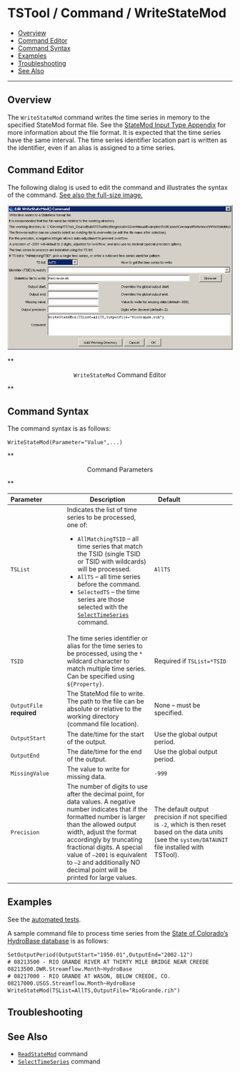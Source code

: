# TSTool / Command / WriteStateMod #

* [Overview](#overview)
* [Command Editor](#command-editor)
* [Command Syntax](#command-syntax)
* [Examples](#examples)
* [Troubleshooting](#troubleshooting)
* [See Also](#see-also)

-------------------------

## Overview ##

The `WriteStateMod` command writes the time series in memory to the specified StateMod format file.
See the [StateMod Input Type Appendix](../../datastore-ref/StateMod/StateMod) for more information about the file format.
It is expected that the time series have the same interval.
The time series identifier location part is written as the identifier,
even if an alias is assigned to a time series.

## Command Editor ##

The following dialog is used to edit the command and illustrates the syntax of the command.
<a href="../WriteStateMod.png">See also the full-size image.</a>

![WriteStateMod](WriteStateMod.png)

**<p style="text-align: center;">
`WriteStateMod` Command Editor
</p>**

## Command Syntax ##

The command syntax is as follows:

```text
WriteStateMod(Parameter="Value",...)
```
**<p style="text-align: center;">
Command Parameters
</p>**

|**Parameter**&nbsp;&nbsp;&nbsp;&nbsp;&nbsp;&nbsp;&nbsp;&nbsp;&nbsp;&nbsp;&nbsp;|**Description**|**Default**&nbsp;&nbsp;&nbsp;&nbsp;&nbsp;&nbsp;&nbsp;&nbsp;&nbsp;&nbsp;&nbsp;&nbsp;&nbsp;&nbsp;&nbsp;&nbsp;&nbsp;&nbsp;&nbsp;&nbsp;&nbsp;&nbsp;&nbsp;&nbsp;&nbsp;&nbsp;&nbsp;|
|--------------|-----------------|-----------------|
|`TSList`|Indicates the list of time series to be processed, one of:<br><ul><li>`AllMatchingTSID` – all time series that match the TSID (single TSID or TSID with wildcards) will be processed.</li><li>`AllTS` – all time series before the command.</li><li>`SelectedTS` – the time series are those selected with the [`SelectTimeSeries`](../SelectTimeSeries/SelectTimeSeries) command.</li></ul> | `AllTS` |
|`TSID`|The time series identifier or alias for the time series to be processed, using the `*` wildcard character to match multiple time series.  Can be specified using `${Property}`.|Required if `TSList=*TSID`|
|`OutputFile`<br>**required**|The StateMod file to write.  The path to the file can be absolute or relative to the working directory (command file location).|None – must be specified.|
|`OutputStart`|The date/time for the start of the output.|Use the global output period.|
|`OutputEnd`|The date/time for the end of the output.|Use the global output period.|
|`MissingValue`|The value to write for missing data.|`-999`|
|`Precision`|The number of digits to use after the decimal point, for data values.  A negative number indicates that if the formatted number is larger than the allowed output width, adjust the format accordingly by truncating fractional digits.  A special value of `–2001` is equivalent to `–2` and additionally NO decimal point will be printed for large values.|The default output precision if not specified is `-2`, which is then reset based on the data units (see the `system/DATAUNIT` file installed with TSTool).|

## Examples ##

See the [automated tests](https://github.com/OpenWaterFoundation/cdss-app-tstool-test/tree/master/test/regression/commands/general/WriteStateMod).

A sample command file to process time series from the [State of Colorado’s HydroBase database](../../datastore-ref/CO-HydroBase/CO-HydroBase)
is as follows:

```text
SetOutputPeriod(OutputStart="1950-01",OutputEnd="2002-12")
# 08213500 - RIO GRANDE RIVER AT THIRTY MILE BRIDGE NEAR CREEDE
08213500.DWR.Streamflow.Month~HydroBase
# 08217000 - RIO GRANDE AT WASON, BELOW CREEDE, CO.
08217000.USGS.Streamflow.Month~HydroBase
WriteStateMod(TSList=AllTS,OutputFile="RioGrande.rih")
```

## Troubleshooting ##

## See Also ##

* [`ReadStateMod`](../ReadStateMod/ReadStateMod) command
* [`SelectTimeSeries`](../SelectTimeSeries/SelectTimeSeries) command

